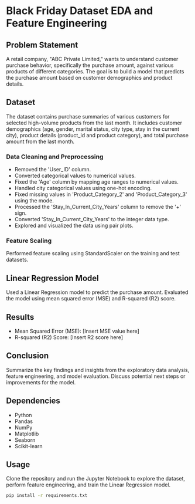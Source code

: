 # Black Friday Dataset EDA and Feature Engineering

## Problem Statement
A retail company, "ABC Private Limited," wants to understand customer purchase behavior, specifically the purchase amount, against various products of different categories. The goal is to build a model that predicts the purchase amount based on customer demographics and product details.

## Dataset
The dataset contains purchase summaries of various customers for selected high-volume products from the last month. It includes customer demographics (age, gender, marital status, city type, stay in the current city), product details (product_id and product category), and total purchase amount from the last month.

### Data Cleaning and Preprocessing
- Removed the 'User_ID' column.
- Converted categorical values to numerical values.
- Fixed the 'Age' column by mapping age ranges to numerical values.
- Handled city categorical values using one-hot encoding.
- Fixed missing values in 'Product_Category_2' and 'Product_Category_3' using the mode.
- Processed the 'Stay_In_Current_City_Years' column to remove the '+' sign.
- Converted 'Stay_In_Current_City_Years' to the integer data type.
- Explored and visualized the data using pair plots.

### Feature Scaling
Performed feature scaling using StandardScaler on the training and test datasets.

## Linear Regression Model
Used a Linear Regression model to predict the purchase amount.
Evaluated the model using mean squared error (MSE) and R-squared (R2) score.

## Results
- Mean Squared Error (MSE): [Insert MSE value here]
- R-squared (R2) Score: [Insert R2 score here]

## Conclusion
Summarize the key findings and insights from the exploratory data analysis, feature engineering, and model evaluation. Discuss potential next steps or improvements for the model.

## Dependencies
- Python
- Pandas
- NumPy
- Matplotlib
- Seaborn
- Scikit-learn

## Usage
Clone the repository and run the Jupyter Notebook to explore the dataset, perform feature engineering, and train the Linear Regression model.

```bash
pip install -r requirements.txt
